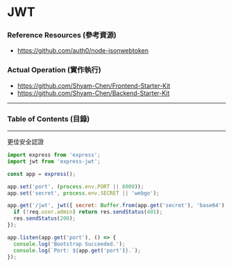 # JWT

### Reference Resources (參考資源)

* https://github.com/auth0/node-jsonwebtoken

### Actual Operation (實作執行)

* https://github.com/Shyam-Chen/Frontend-Starter-Kit
* https://github.com/Shyam-Chen/Backend-Starter-Kit

***

### Table of Contents (目錄)

***

更佳安全認證

```js
import express from 'express';
import jwt from 'express-jwt';

const app = express();

app.set('port', (process.env.PORT || 8000));
app.set('secret', process.env.SECRET || 'webgo');

app.get('/jwt', jwt({ secret: Buffer.from(app.get('secret'), 'base64') }), (req, res) => {
  if (!req.user.admin) return res.sendStatus(401);
  res.sendStatus(200);
});

app.listen(app.get('port'), () => {
  console.log('Bootstrap Succeeded.');
  console.log(`Port: ${app.get('port')}.`);
});
```
